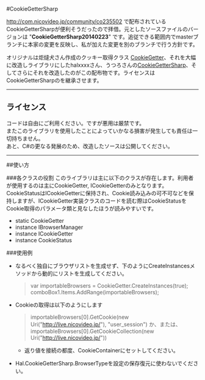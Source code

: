 ﻿#CookieGetterSharp

<http://com.nicovideo.jp/community/co235502> で配布されているCookieGetterSharpが便利そうだったので拝借。元としたソースファイルのバージョンは "**CookieGetterSharp20140223**" です。追従できる範囲内でmasterブランチに本家の変更を反映し、私が加えた変更を別のブランチで行う方針です。

オリジナルは炬燵犬さん作成のクッキー取得クラス [CookieGetter](http://homepage2.nifty.com/kotatuinu/contents/computer/program/CookieGetter/cookiegetter.html)、それを大幅に改造しライブラリにしたhalxxxxさん、うつろさんの[CookieGetterSharp](http://d.hatena.ne.jp/halxxxx/20091212/1260649353)、そしてさらにそれを改造したのがこの配布物です。ライセンスはCookieGetterSharpのを継承させます。

---
## ライセンス
コードは自由にご利用ください。ですが悪用は厳禁です。  
またこのライブラリを使用したことによっていかなる損害が発生しても責任は一切持ちません。  
あと、C#の更なる発展のため、改造したソースは公開してください。  

---
##使い方

###各クラスの役割
このライブラリは主に以下のクラスが存在します。利用者が使用するのは主にCookieGetter, ICookieGetterのみとなります。CookieStatusはICookieGetterに保持され、Cookie読み込みの可不可などを保持しますが、ICookieGetter実装クラスのコードを読む際はCookieStatusをCookie取得のパラメータ類と見なしたほうが読みやすいです。

* static CookieGetter
* instance IBrowserManager
* instance ICookieGetter
* instance CookieStatus

###使用例
* なるべく独自にブラウザリストを生成せず、下のようにCreateInstancesメソッドから動的にリストを生成してください。
  > var importableBrowsers = CookieGetter.CreateInstances(true);  
  > comboBox1.Items.AddRange(importableBrowsers);  

* Cookieの取得は以下のようにします
  > importableBrowsers[0].GetCookie(new Uri("http://live.nicovideo.jp/"), "user_session") か、または、  
  > importableBrowsers[0].GetCookieCollection(new Uri("http://live.nicovideo.jp/"))  

  * 返り値を接続の都度、CookieContainerにセットしてください。 
* Hal.CookieGetterSharp.BrowserTypeを設定の保存復元に使わないでください。

